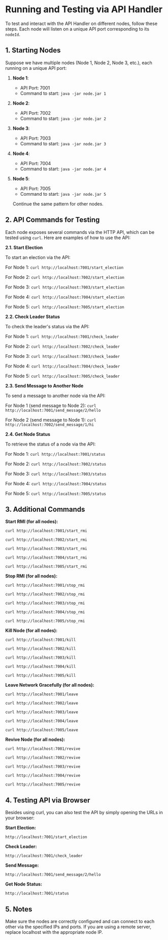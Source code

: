 
# Running and Testing via API Handler

To test and interact with the API Handler on different nodes, follow these steps. Each node will listen on a unique API port corresponding to its `nodeId`.

## 1. Starting Nodes

Suppose we have multiple nodes (Node 1, Node 2, Node 3, etc.), each running on a unique API port:

1. **Node 1**:
    - API Port: 7001
    - Command to start:
      `java -jar node.jar 1`

2. **Node 2**:
    - API Port: 7002
    - Command to start:
      `java -jar node.jar 2`

3. **Node 3**:
    - API Port: 7003
    - Command to start:
      `java -jar node.jar 3`

4. **Node 4**:
   - API Port: 7004
   - Command to start:
     `java -jar node.jar 4`

5. **Node 5**:
   - API Port: 7005
   - Command to start:
     `java -jar node.jar 5`

   Continue the same pattern for other nodes.

## 2. API Commands for Testing

Each node exposes several commands via the HTTP API, which can be tested using `curl`. Here are examples of how to use the API:

**2.1. Start Election**

To start an election via the API:

For Node 1:
`curl http://localhost:7001/start_election`

For Node 2:
`curl http://localhost:7002/start_election`

For Node 3:
`curl http://localhost:7003/start_election`

For Node 4:
`curl http://localhost:7004/start_election`

For Node 5:
`curl http://localhost:7005/start_election`

**2.2. Check Leader Status**

To check the leader's status via the API:

For Node 1:
`curl http://localhost:7001/check_leader`

For Node 2:
`curl http://localhost:7002/check_leader`

For Node 3:
`curl http://localhost:7003/check_leader`

For Node 4:
`curl http://localhost:7004/check_leader`

For Node 5:
`curl http://localhost:7005/check_leader`

**2.3. Send Message to Another Node**

To send a message to another node via the API:

For Node 1 (send message to Node 2):
`curl http://localhost:7001/send_message/2/hello`

For Node 2 (send message to Node 1):
`curl http://localhost:7002/send_message/1/hi`

**2.4. Get Node Status**

To retrieve the status of a node via the API:

For Node 1:
`curl http://localhost:7001/status`

For Node 2:
`curl http://localhost:7002/status`

For Node 3:
`curl http://localhost:7003/status`

For Node 4:
`curl http://localhost:7004/status`

For Node 5:
`curl http://localhost:7005/status`

## 3. Additional Commands

**Start RMI (for all nodes):**

`curl http://localhost:7001/start_rmi`

`curl http://localhost:7002/start_rmi`

`curl http://localhost:7003/start_rmi`

`curl http://localhost:7004/start_rmi`

`curl http://localhost:7005/start_rmi`

**Stop RMI (for all nodes):**

`curl http://localhost:7001/stop_rmi`

`curl http://localhost:7002/stop_rmi`

`curl http://localhost:7003/stop_rmi`

`curl http://localhost:7004/stop_rmi`

`curl http://localhost:7005/stop_rmi`


**Kill Node (for all nodes):**

`curl http://localhost:7001/kill`

`curl http://localhost:7002/kill`

`curl http://localhost:7003/kill`

`curl http://localhost:7004/kill`

`curl http://localhost:7005/kill`


**Leave Network Gracefully (for all nodes):**

`curl http://localhost:7001/leave`

`curl http://localhost:7002/leave`

`curl http://localhost:7003/leave`

`curl http://localhost:7004/leave`

`curl http://localhost:7005/leave`


**Revive Node (for all nodes):**

`curl http://localhost:7001/revive`

`curl http://localhost:7002/revive`

`curl http://localhost:7003/revive`

`curl http://localhost:7004/revive`

`curl http://localhost:7005/revive`

## 4. Testing API via Browser

Besides using curl, you can also test the API by simply opening the URLs in your browser:

**Start Election:**

`http://localhost:7001/start_election`

**Check Leader:**

`http://localhost:7001/check_leader`

**Send Message:**

`http://localhost:7001/send_message/2/hello`

**Get Node Status:**

`http://localhost:7001/status`

## 5. Notes

Make sure the nodes are correctly configured and can connect to each other via the specified IPs and ports.
If you are using a remote server, replace localhost with the appropriate node IP.